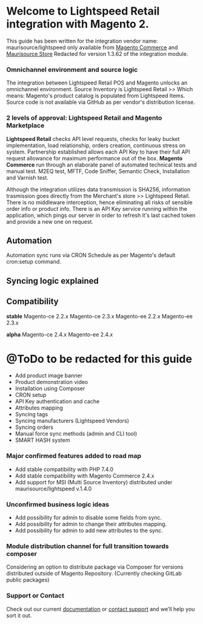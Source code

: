 # Welcome to Lightspeed Retail integration with Magento 2.

This guide has been written for the integration vendor name: maurisource/lightspeed only available from [Magento Commerce](https://marketplace.magento.com/maurisource-lightspeed.html) and [Maurisource Store](https://store.maurisource.com/)
Redacted for version 1.3.62 of the integration module.

### Omnichannel environment and source logic

The integration between Lightspeed Retail POS and Magento unlocks an omnichannel environment.
Source Inventory is Lightspeed Retail >> Which means: Magento's product catalog is populated from Lightspeed Items.
Source code is not available via GitHub as per vendor's distribution license.

### 2 levels of approval: Lightspeed Retail and Magento Marketplace
**Lightspeed Retail** checks API level requests, checks for leaky bucket implementation, load relationship, orders creation, continuous stress on system. Partnership established allows each API Key to have their full API request allowance for maximum performance out of the box.
**Magento Commerce** run through an elaborate panel of automated technical tests and manual test. M2EQ test, MFTF, Code Sniffer, Semantic Check, Installation and Varnish test.

Although the integration utilizes data transmission is SHA256, information trasmission goes directly from the Merchant's store >> Lightspeed Retail.
There is no middleware interception, hence eliminating all risks of sensible order info or product info.
There is an API Key service running within the application, which pings our server in order to refresh it's last cached token and provide a new one on request.

## Automation
Automation sync runs via CRON Schedule as per Magento's default cron:setup command.

## Syncing logic explained

## Compatibility
**stable**
Magento-ce 2.2.x 
Magento-ce 2.3.x
Magento-ee 2.2.x
Magento-ee 2.3.x

**alpha**
Magento-ce 2.4.x
Magento-ee 2.4.x

# @ToDo to be redacted for this guide
- Add product image banner
- Product demonstration video
- Installation using Composer
- CRON setup
- API Key authentication and cache
- Attributes mapping
- Syncing tags
- Syncing manufacturers (Lightspeed Vendors)
- Syncing orders
- Manual force sync methods (admin and CLI tool)
- SMART HASH system

### Major confirmed features added to road map
- Add stable compatibility with PHP 7.4.0
- Add stable compatibility with Magento Commerce 2.4.x
- Add support for MSI (Multi Source Inventory) distributed under maurisource/lightspeed v.1.4.0 

### Unconfirmed business logic ideas
- Add possibility for admin to disable some fields from sync.
- Add possibility for admin to change their attributes mapping.
- Add possibility for admin to add new attributes to the sync.

### Module distribution channel for full transition towards composer
Considering an option to distribute package via Composer for versions distributed outside of Magento Repository. (Currently checking GitLab public packages)

### Support or Contact

Check out our current [documentation](https://docs.google.com/document/d/1jVT4F1kaO88IxRQ1orJS7SlFdMveVzRCxK0xpQrLZZs/edit#) or [contact support](https://maurisource.zendesk.com/hc/en-us/requests/new) and we’ll help you sort it out.
